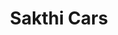 ---
title: "Sakthi Cars"
url: /chennai/sakthi-cars-inner-ring-road-southern-sector/
shop: Autohaus
---